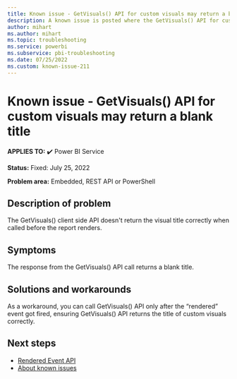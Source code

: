 ```yaml
---
title: Known issue - GetVisuals() API for custom visuals may return a blank title
description: A known issue is posted where the GetVisuals() API for custom visuals may return a blank title
author: mihart
ms.author: mihart
ms.topic: troubleshooting  
ms.service: powerbi
ms.subservice: pbi-troubleshooting
ms.date: 07/25/2022
ms.custom: known-issue-211
---
```


# Known issue - GetVisuals() API for custom visuals may return a blank title

**APPLIES TO:** ✔️ Power BI Service

**Status:** Fixed: July 25, 2022

**Problem area:** Embedded, REST API or PowerShell

## Description of problem

The GetVisuals() client side API doesn't return the visual title correctly when called before the report renders.

## Symptoms

The response from the GetVisuals() API call returns a blank title.

## Solutions and workarounds

As a workaround, you can call GetVisuals() API only after the “rendered” event got fired, ensuring GetVisuals() API returns the title of custom visuals correctly.

## Next steps

- [Rendered Event API](/javascript/api/overview/powerbi/handle-events#rendered)
- [About known issues](power-bi-known-issues.md)
